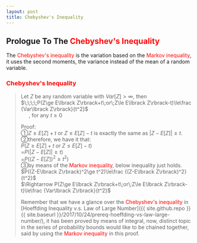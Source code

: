 ```yaml
---
layout: post
title: Chebyshev's Inequality
---
```


## Prologue To The <font color="Red">Chebyshev's Inequality</font>
<p class="message">
The <font color="Red">Chebyshev's inequality</font> is the variation based on the <font color="Red">Markov inequality</font>, it uses the second moments, the variance instead of the mean of a random variable.  
</p>

### <font color="Red">Chebyshev's Inequality</font>
>Let $Z$ be any random variable with $Var\lbrack Z\rbrack>\infty$, then  
>$\;\;\;\;P(Z\ge E\lbrack Z\rbrack+t\;or\;Z\le E\lbrack Z\rbrack-t)\le\frac {Var\lbrack Z\rbrack}{t^2}$  
>$\;\;\;\;\;\;$, for any $t\ge 0$  
>
>Proof:  
>&#10112;$Z\ge E\lbrack Z\rbrack+t$ or $Z\le E\lbrack Z\rbrack-t$ is exactly the same as $\left|Z-E\lbrack Z\rbrack\right|\ge t$.  
>&#10113;therefore, we have it that:  
>$P(Z\ge E\lbrack Z\rbrack+t\;or\;Z\le E\lbrack Z\rbrack-t)$  
>=$P(\left|Z-E\lbrack Z\rbrack\right|\ge t)$  
>=$P((Z-E\lbrack Z\rbrack)^2\ge t^2)$  
>&#10114;by means of the <font color="Red">Markov inequality</font>, below inequality just holds.  
>$P((Z-E\lbrack Z\rbrack)^2\ge t^2)\le\frac {(Z-E\lbrack Z\rbrack)^2}{t^2}$  
>$\Rightarrow P(Z\ge E\lbrack Z\rbrack+t\;or\;Z\le E\lbrack Z\rbrack-t)\le\frac {Var\lbrack Z\rbrack}{t^2}$  
>
>Remember that we have a glance over the <font color="Red">Chebyshev's inequality</font> in [Hoeffding Inequality v.s. Law of Large Number]({{ site.github.repo }}{{ site.baseurl }}/2017/10/24/prereq-hoeffding-vs-law-large-number/), it has been proved by means of integral, now, distinct topic in the series of probability bounds would like to be chained together, said by using the <font color="Red">Markov inequality</font> in this proof.  

<!-- Γ -->
<!-- \frac{\Gamma(k + n)}{\Gamma(n)} \frac{1}{r^k}  -->
<!-- \mbox{\large$\vert$}\nolimits_0^\infty -->
<!-- \vert_0^\infty -->
<!-- &prime; ′ -->
<!-- &Prime; ″ -->
<!-- \overline{X_n} -->
<!-- \frac{{\overline {X_n}}-\mu}{S/\sqrt n} -->
<!-- \lim_{t\rightarrow\infty} -->
<!-- \begin{array}{l}f'(x)\\f''(x)\\f'''(x)\\f''''(x)\end{array} -->
<!-- \\{Z\vert Z\ge t\\} -->
<!-- E\lbrack Z\rbrack -->
<!-- Var\lbrack Z\rbrack -->
<!-- \left|X\right| absolute value of X-->

<!-- Notes -->
<!-- <font color="OrangeRed">items, verb, to make it the focus</font> -->
<!-- <font color="Red">KKT</font> -->
<!-- <font color="Red">SMO heuristics</font> -->
<!-- <font color="Red">F</font> distribution -->
<!-- <font color="Red">t</font> distribution -->
<!-- <font color="DeepSkyBlue">suggested item, soft item</font> -->
<!-- <font color="RoyalBlue">old alpha</font> -->
<!-- <font color="Green">new alpha</font> -->

<!-- <font color="DeepPink">positive conclusion, finding</font> -->
<!-- <font color="RosyBrown">negative conclusion, finding</font> -->

<!-- <font color="#00ADAD">policy</font> -->
<!-- <font color="#6100A8">full observable</font> -->
<!-- <font color="#FFAC12">partial observable</font> -->
<!-- <font color="#EB00EB">stochastic</font> -->
<!-- <font color="#8400E6">state transition</font> -->
<!-- <font color="#D600D6">discount factor gamma $\gamma$</font> -->
<!-- <font color="#D600D6">$V(S)$</font> -->
<!-- <font color="#9300FF">immediate reward R(S)</font> -->
